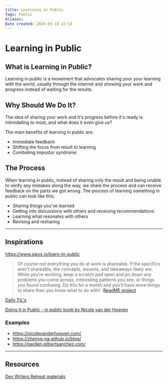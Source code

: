 ```yaml
---
title: Learnning in Public
Tags: Public
Aliases:
Date created: 2024-03-18 22:14
---
```


# Learning in Public

## What is Learning in Public?

Learning in public is a movement that advocates sharing your your learning with the world, usually through the internet and showing your work and progress instead of waiting for the results.

## Why Should We Do It?

The idea of sharing your work and it's progress before it's ready is intimidating to most, and what does it even give us?

The main benefits of learning in public are:
- Immediate feedback
- Shifting the focus from result to learning
- Combating impostor syndrome


## The Process
When learning in public, instead of sharing only the result and being unable to verify any mistakes along the way, we share the process and can receive feedback on the parts we got wrong. The process of learning something in public can look like this:

- Sharing things you've learned
- Getting into discussions with others and receiving recommendations 
- Learning what resonates with others
- Revising and resharing


---
## Inspirations


https://www.swyx.io/learn-in-public

> Of course not everything you do at work is shareable. If the specifics aren’t shareable, the concepts, lessons, and takeaways likely are. While you’re working, keep a scratch pad open and jot down any problems you come across, interesting patterns you see, or things you found confusing. Do this for a month and you’ll have more things to share than you know what to do with!
\-[ReadME project](https://github.com/readme/guides/publishing-your-work)


[Daily TIL's](https://dev.to/jbranchaud/how-i-built-a-learning-machine-45k9)

[Doing It in Public - in public book by Nicole van der Hoeven](https://doingitinpublic.com/Doing-It-in-Public/)

### Examples
- https://nicolevanderhoeven.com/
- https://zhenye-na.github.io/blog/
- https://garden.gilbertsanchez.com/

---
## Resources
[Dev Writers Retreat materials](https://github.com/Nutlope/devwriting)
